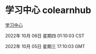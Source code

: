 # 学习中心 colearnhub
[学习中心](http://27.19.32.34:56308/colearnhub/)

2022年 10月 06日 星期四 01:10:03 CST

2022年 10月 05日 星期三 17:10:03 GMT
